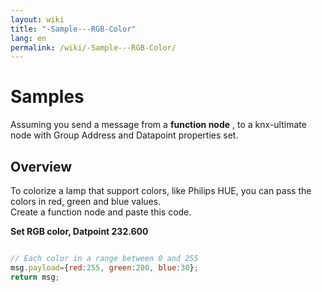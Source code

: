 ```yaml
---
layout: wiki
title: "-Sample---RGB-Color"
lang: en
permalink: /wiki/-Sample---RGB-Color/
---
```

# Samples

Assuming you send a message from a **function node** , to a knx-ultimate node with Group Address and Datapoint properties set.<br/>

## Overview

To colorize a lamp that support colors, like Philips HUE, you can pass the colors in red, green and blue values.<br/>
Create a function node and paste this code.<br/>

**Set RGB color, Datpoint 232.600**

```javascript

// Each color in a range between 0 and 255
msg.payload={red:255, green:200, blue:30};
return msg;

```
